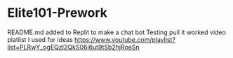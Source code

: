 # Elite101-Prework
README.md added to Replit to make a chat bot
Testing pull 
it worked
video platlist I used for ideas https://www.youtube.com/playlist?list=PLRwY_ogEQzI2QkS06i6ut9tSb2hjRoeSn